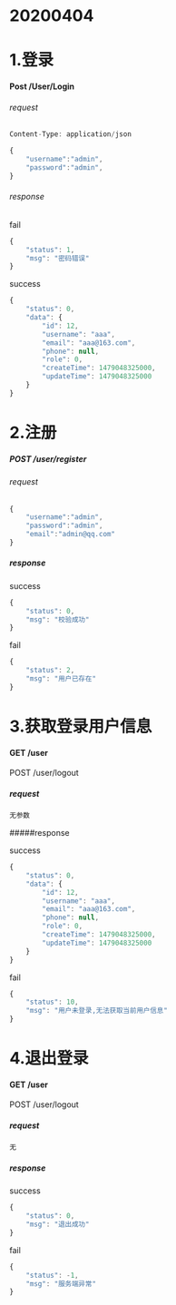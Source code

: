 # 20200404 
# **1.登录**
#### Post /User/Login

###### request
```javascript
Content-Type: application/json

{
	"username":"admin",
	"password":"admin",
}
```
###### response

fail
```javascript
{
    "status": 1,
    "msg": "密码错误"
}
```
success
```javascript
{
    "status": 0,
    "data": {
        "id": 12,
        "username": "aaa",
        "email": "aaa@163.com",
        "phone": null,
        "role": 0,
        "createTime": 1479048325000,
        "updateTime": 1479048325000
    }
}
```
# **2.注册**
##### POST /user/register

###### request
```javascript
{
	"username":"admin",
	"password":"admin",
	"email":"admin@qq.com"
}
```
##### response

success
```javascript
{
    "status": 0,
    "msg": "校验成功"
}
```
fail
```javascript
{
    "status": 2,
    "msg": "用户已存在"
}
```
# **3.获取登录用户信息**
#### GET /user
POST /user/logout

##### request
```javascript
无参数
```

#####response

success
```javascript
{
    "status": 0,
    "data": {
        "id": 12,
        "username": "aaa",
        "email": "aaa@163.com",
        "phone": null,
        "role": 0,
        "createTime": 1479048325000,
        "updateTime": 1479048325000
    }
}
```
fail
```javascript
{
    "status": 10,
    "msg": "用户未登录,无法获取当前用户信息"
}
```
# **4.退出登录**
#### GET /user
POST /user/logout

##### request

```javascript
无
```
##### response

success
```javascript
{
    "status": 0,
    "msg": "退出成功"
}
```
fail
```javascript
{
    "status": -1,
    "msg": "服务端异常"
}
```
